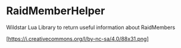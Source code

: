 # RaidMemberHelper
Wildstar Lua Library to return useful information about RaidMembers

[https://i.creativecommons.org/l/by-nc-sa/4.0/88x31.png]

